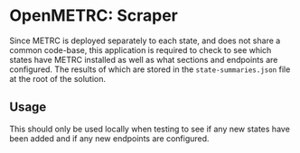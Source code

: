 ﻿# OpenMETRC: Scraper

Since METRC is deployed separately to each state, and does not share a common code-base, this application is required to check to see which states have METRC installed as well as what sections and endpoints are configured. The results of which are stored in the `state-summaries.json` file at the root of the solution.

## Usage

This should only be used locally when testing to see if any new states have been added and if any new endpoints are configured.
